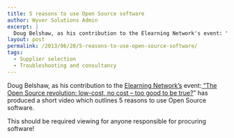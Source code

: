 ```yaml
---
title: 5 reasons to use Open Source software
author: Wyver Solutions Admin
excerpt: |
  Doug Belshaw, as his contribution to the Elearning Network's event: "The Open Source revolution: low-cost, no cost - too good to be true?" has produced a short video which outlines 5 reasons to use Open Source software.
layout: post
permalink: /2013/06/28/5-reasons-to-use-open-source-software/
tags:
  - Supplier selection
  - Troubleshooting and consultancy
---
```

Doug Belshaw, as his contribution to the [Elearning Network&#8217;s][2] event:[ &#8220;The Open Source revolution: low-cost, no cost &#8211; too good to be true?][3]&#8221; has produced a short video which outlines 5 reasons to use Open Source software.

This should be required viewing for anyone responsible for procuring software!

 [1]: elearningnetwork.org
 [2]: http://www.elearningnetwork.org/
 [3]: http://www.elearningnetwork.org/events/open-source
